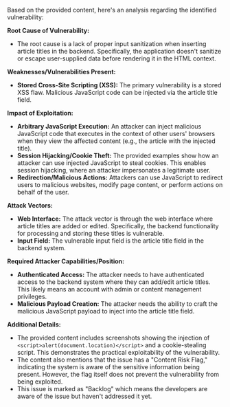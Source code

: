Based on the provided content, here's an analysis regarding the identified vulnerability:

**Root Cause of Vulnerability:**
- The root cause is a lack of proper input sanitization when inserting article titles in the backend. Specifically, the application doesn't sanitize or escape user-supplied data before rendering it in the HTML context.

**Weaknesses/Vulnerabilities Present:**
- **Stored Cross-Site Scripting (XSS):** The primary vulnerability is a stored XSS flaw. Malicious JavaScript code can be injected via the article title field.

**Impact of Exploitation:**
- **Arbitrary JavaScript Execution:** An attacker can inject malicious JavaScript code that executes in the context of other users' browsers when they view the affected content (e.g., the article with the injected title).
- **Session Hijacking/Cookie Theft:** The provided examples show how an attacker can use injected JavaScript to steal cookies. This enables session hijacking, where an attacker impersonates a legitimate user.
- **Redirection/Malicious Actions:** Attackers can use JavaScript to redirect users to malicious websites, modify page content, or perform actions on behalf of the user.

**Attack Vectors:**
- **Web Interface:** The attack vector is through the web interface where article titles are added or edited. Specifically, the backend functionality for processing and storing these titles is vulnerable.
- **Input Field:** The vulnerable input field is the article title field in the backend system.

**Required Attacker Capabilities/Position:**
- **Authenticated Access:** The attacker needs to have authenticated access to the backend system where they can add/edit article titles. This likely means an account with admin or content management privileges.
- **Malicious Payload Creation:** The attacker needs the ability to craft the malicious JavaScript payload to inject into the article title field.

**Additional Details:**

- The provided content includes screenshots showing the injection of `<script>alert(document.location)</script>` and a cookie-stealing script. This demonstrates the practical exploitability of the vulnerability.
- The content also mentions that the issue has a "Content Risk Flag," indicating the system is aware of the sensitive information being present. However, the flag itself does not prevent the vulnerability from being exploited.
- This issue is marked as "Backlog" which means the developers are aware of the issue but haven't addressed it yet.